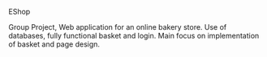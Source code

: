 EShop

Group Project, Web application for an online bakery store. Use of databases, fully functional basket and login. Main focus on implementation of basket and page design.
